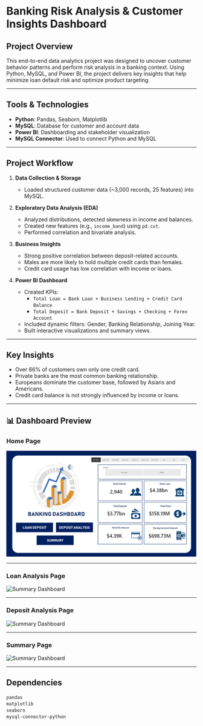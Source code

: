 # Banking Risk Analysis & Customer Insights Dashboard

## Project Overview
This end-to-end data analytics project was designed to uncover customer behavior patterns and perform risk analysis in a banking context. Using Python, MySQL, and Power BI, the project delivers key insights that help minimize loan default risk and optimize product targeting.

---

## Tools & Technologies
- **Python**: Pandas, Seaborn, Matplotlib
- **MySQL**: Database for customer and account data
- **Power BI**: Dashboarding and stakeholder visualization
- **MySQL Connector**: Used to connect Python and MySQL

---

## Project Workflow

1. **Data Collection & Storage**
   - Loaded structured customer data (~3,000 records, 25 features) into MySQL.
   
2. **Exploratory Data Analysis (EDA)**
   - Analyzed distributions, detected skewness in income and balances.
   - Created new features (e.g., `income_band`) using `pd.cut`.
   - Performed correlation and bivariate analysis.

3. **Business Insights**
   - Strong positive correlation between deposit-related accounts.
   - Males are more likely to hold multiple credit cards than females.
   - Credit card usage has low correlation with income or loans.

4. **Power BI Dashboard**
   - Created KPIs:  
     - `Total Loan = Bank Loan + Business Lending + Credit Card Balance`  
     - `Total Deposit = Bank Deposit + Savings + Checking + Forex Account`
   - Included dynamic filters: Gender, Banking Relationship, Joining Year.
   - Built interactive visualizations and summary views.

---

## Key Insights
- Over 66% of customers own only one credit card.
- Private banks are the most common banking relationship.
- Europeans dominate the customer base, followed by Asians and Americans.
- Credit card balance is not strongly influenced by income or loans.

---

## 📊 Dashboard Preview

### Home Page
![Home Dashboard](https://github.com/Utkarshh-Raj/banking-risk-analysis-dashboard/blob/main/Banking%20Analysis/Banking/DashBoard/HOME.png)

---

### Loan Analysis Page
![Summary Dashboard]([assets/summary_dashboard.png](https://github.com/Utkarshh-Raj/banking-risk-analysis-dashboard/blob/main/Banking%20Analysis/Banking/DashBoard/LOAN_ANALYSIS.png))

---

### Deposit Analysis Page
![Summary Dashboard]([assets/summary_dashboard.png](https://github.com/Utkarshh-Raj/banking-risk-analysis-dashboard/blob/main/Banking%20Analysis/Banking/DashBoard/DEPOSIT_ANALYSIS.png))

---

### Summary Page
![Summary Dashboard]([assets/summary_dashboard.png](https://github.com/Utkarshh-Raj/banking-risk-analysis-dashboard/blob/main/Banking%20Analysis/Banking/DashBoard/SUMMARY.png))

---

## Dependencies
```bash
pandas
matplotlib
seaborn
mysql-connector-python
